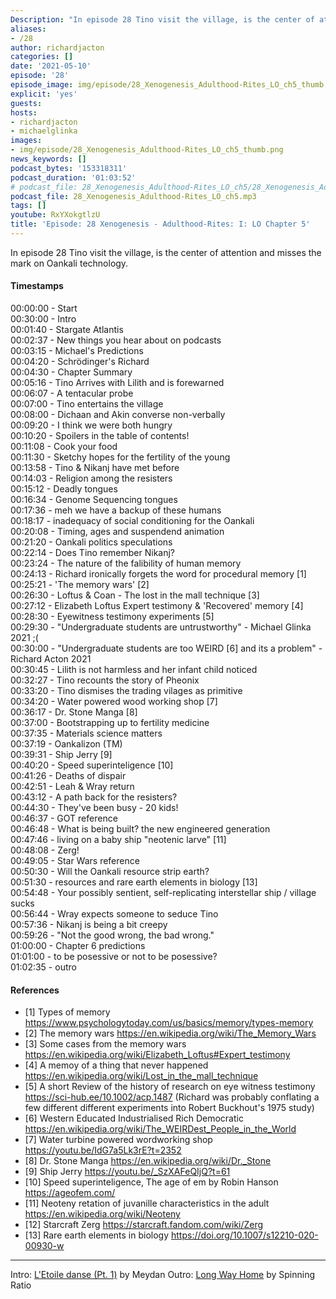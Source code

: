 ```yaml
---
Description: "In episode 28 Tino visit the village, is the center of attention and misses the mark on Oankali technology."
aliases:
- /28
author: richardjacton
categories: []
date: '2021-05-10'
episode: '28'
episode_image: img/episode/28_Xenogenesis_Adulthood-Rites_LO_ch5_thumb.png
explicit: 'yes'
guests:
hosts:
- richardjacton
- michaelglinka
images:
- img/episode/28_Xenogenesis_Adulthood-Rites_LO_ch5_thumb.png
news_keywords: []
podcast_bytes: '153318311'
podcast_duration: '01:03:52'
# podcast_file: 28_Xenogenesis_Adulthood-Rites_LO_ch5/28_Xenogenesis_Adulthood-Rites_LO_ch5.mp3
podcast_file: 28_Xenogenesis_Adulthood-Rites_LO_ch5.mp3
tags: []
youtube: RxYXokgtlzU
title: 'Episode: 28 Xenogenesis - Adulthood-Rites: I: LO Chapter 5'
---
```


In episode 28 Tino visit the village, is the center of attention and misses the mark on Oankali technology.

#### Timestamps

00:00:00 - Start\
00:30:00 - Intro\
00:01:40 - Stargate Atlantis\
00:02:37 - New things you hear about on podcasts\
00:03:15 - Michael's Predictions\
00:04:20 - Schrödinger's Richard\
00:04:30 - Chapter Summary\
00:05:16 - Tino Arrives with Lilith and is forewarned\
00:06:07 - A tentacular probe\
00:07:00 - Tino entertains the village\
00:08:00 - Dichaan and Akin converse non-verbally\
00:09:20 - I think we were both hungry\
00:10:20 - Spoilers in the table of contents!\
00:11:08 - Cook your food\
00:11:30 - Sketchy hopes for the fertility of the young\
00:13:58 - Tino & Nikanj have met before\
00:14:03 - Religion among the resisters\
00:15:12 - Deadly tongues\
00:16:34 - Genome Sequencing tongues\
00:17:36 - meh we have a backup of these humans\
00:18:17 - inadequacy of social conditioning for the Oankali\
00:20:08 - Timing, ages and suspendend animation\
00:21:20 - Oankali politics speculations\
00:22:14 - Does Tino remember Nikanj?\
00:23:24 - The nature of the falibility of human memory\
00:24:13 - Richard ironically forgets the word for procedural memory [1]\
00:25:21 - 'The memory wars' [2]\
00:26:30 - Loftus & Coan - The lost in the mall technique  [3]\
00:27:12 - Elizabeth Loftus Expert testimony & 'Recovered' memory [4]\
00:28:30 - Eyewitness testimony experiments [5]\
00:29:30 - "Undergraduate students are untrustworthy" - Michael Glinka 2021 ;(\
00:30:00 - "Undergraduate students are too WEIRD [6] and its a problem" - Richard Acton 2021\
00:30:45 - Lilith is not harmless and her infant child noticed\
00:32:27 - Tino recounts the story of Pheonix\
00:33:20 - Tino dismises the trading vilages as primitive\
00:34:20 - Water powered wood working shop [7]\
00:36:17 - Dr. Stone Manga [8]\
00:37:00 - Bootstrapping up to fertility medicine\
00:37:35 - Materials science matters\
00:37:19 - Oankalizon (TM)\
00:39:31 - Ship Jerry [9]\
00:40:20 - Speed superinteligence [10]\
00:41:26 - Deaths of dispair\
00:42:51 - Leah & Wray return\
00:43:12 - A path back for the resisters?\
00:44:30 - They've been busy - 20 kids!\
00:46:37 - GOT reference\
00:46:48 - What is being built? the new engineered generation\
00:47:46 - living on a baby ship "neotenic larve" [11]\
00:48:08 - Zerg!\
00:49:05 - Star Wars reference\
00:50:30 - Will the Oankali resource strip earth?\
00:51:30 - resources and rare earth elements in biology [13]\
00:54:48 - Your possibly sentient, self-replicating interstellar ship / village sucks\
00:56:44 - Wray expects someone to seduce Tino\
00:57:36 - Nikanj is being a bit creepy\
00:59:26 - "Not the good wrong, the bad wrong."\
01:00:00 - Chapter 6 predictions\
01:01:00 - to be posessive or not to be posessive?\
01:02:35 - outro

#### References

- [1] Types of memory https://www.psychologytoday.com/us/basics/memory/types-memory
- [2] The memory wars https://en.wikipedia.org/wiki/The_Memory_Wars
- [3] Some cases from the memory wars https://en.wikipedia.org/wiki/Elizabeth_Loftus#Expert_testimony
- [4] A memoy of a thing that never happened https://en.wikipedia.org/wiki/Lost_in_the_mall_technique
- [5] A short Review of the history of research on eye witness testimony https://sci-hub.ee/10.1002/acp.1487 (Richard was probably conflating a few different different experiments into Robert Buckhout's 1975 study)
- [6] Western Educated Industrialised Rich Democratic https://en.wikipedia.org/wiki/The_WEIRDest_People_in_the_World
- [7] Water turbine powered wordworking shop https://youtu.be/IdG7a5Lk3rE?t=2352
- [8] Dr. Stone Manga https://en.wikipedia.org/wiki/Dr._Stone
- [9] Ship Jerry https://youtu.be/_SzXAFeQIjQ?t=61
- [10] Speed superinteligence, The age of em by Robin Hanson https://ageofem.com/
- [11] Neoteny retation of juvanille characteristics in the adult https://en.wikipedia.org/wiki/Neoteny
- [12] Starcraft Zerg https://starcraft.fandom.com/wiki/Zerg
- [13] Rare earth elements in biology https://doi.org/10.1007/s12210-020-00930-w

---
Intro: [L'Etoile danse (Pt. 1)](https://freemusicarchive.org/music/Meydan/Havor/6-_LEtoile_danse_Pt_1_1738) by Meydan
Outro: [Long Way Home](https://freemusicarchive.org/music/Spinning_Ratio/Long_Way_Home/Long_Way_Home) by Spinning Ratio
